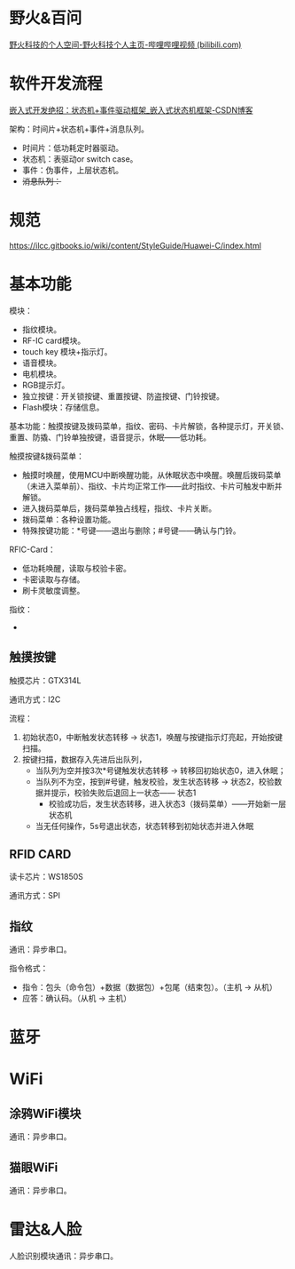 # 野火&百问

[野火科技的个人空间-野火科技个人主页-哔哩哔哩视频 (bilibili.com)](https://space.bilibili.com/356820657/channel/collectiondetail?sid=1485327)



# 软件开发流程

[嵌入式开发绝招：状态机+事件驱动框架_嵌入式状态机框架-CSDN博客](https://blog.csdn.net/FMgxth/article/details/135100923)

架构：时间片+状态机+事件+消息队列。

- 时间片：低功耗定时器驱动。
- 状态机：表驱动or switch case。
- 事件：伪事件，上层状态机。
- ~~消息队列：~~



# 规范

https://ilcc.gitbooks.io/wiki/content/StyleGuide/Huawei-C/index.html





# 基本功能

模块：

- 指纹模块。
- RF-IC card模块。
- touch key 模块+指示灯。
- 语音模块。
- 电机模块。
- RGB提示灯。
- 独立按键：开关锁按键、重置按键、防盗按键、门铃按键。
- Flash模块：存储信息。

基本功能：触摸按键及拨码菜单，指纹、密码、卡片解锁，各种提示灯，开关锁、重置、防撬、门铃单独按键，语音提示，休眠——低功耗。

触摸按键&拨码菜单：

- 触摸时唤醒，使用MCU中断唤醒功能，从休眠状态中唤醒。唤醒后拨码菜单（未进入菜单前）、指纹、卡片均正常工作——此时指纹、卡片可触发中断并解锁。
- 进入拨码菜单后，拨码菜单独占线程，指纹、卡片关断。
- 拨码菜单：各种设置功能。
- 特殊按键功能：*号键——退出与删除；#号键——确认与门铃。

RFIC-Card：

- 低功耗唤醒，读取与校验卡密。
- 卡密读取与存储。
- 刷卡灵敏度调整。

指纹：

- 

## 触摸按键

触摸芯片：GTX314L

通讯方式：I2C

流程：

1. 初始状态0，中断触发状态转移 → 状态1，唤醒与按键指示灯亮起，开始按键扫描。
2. 按键扫描，数据存入先进后出队列，
   - 当队列为空并按3次*号键触发状态转移 → 转移回初始状态0，进入休眠；
   - 当队列不为空，按到#号键，触发校验，发生状态转移 → 状态2，校验数据并提示，校验失败后退回上一状态—— 状态1
     - 校验成功后，发生状态转移，进入状态3（拨码菜单）——开始新一层状态机
   - 当无任何操作，5s号退出状态，状态转移到初始状态并进入休眠



## RFID CARD

读卡芯片：WS1850S

通讯方式：SPI





## 指纹

通讯：异步串口。

指令格式：

- 指令：包头（命令包）+数据（数据包）+包尾（结束包）。（主机 → 从机）
- 应答：确认码。（从机 → 主机）



# 蓝牙









# WiFi

## 涂鸦WiFi模块

通讯：异步串口。











## 猫眼WiFi

通讯：异步串口。























# 雷达&人脸

人脸识别模块通讯：异步串口。
